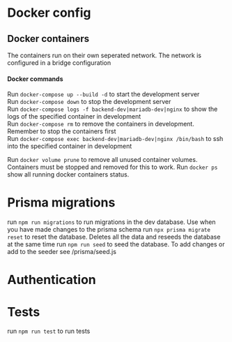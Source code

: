# Docker config

## Docker containers
The containers run on their own seperated network. The network is configured in a bridge configuration

#### Docker commands
Run `docker-compose up --build -d` to start the development server  
Run `docker-compose down` to stop the development server  
Run `docker-compose logs -f backend-dev|mariadb-dev|nginx` to show the logs of the specified container in development  
Run `docker-compose rm` to remove the containers in development. Remember to stop the containers first  
Run `docker-compose exec backend-dev|mariadb-dev|nginx /bin/bash` to ssh into the specified container in development 

Run `docker volume prune` to remove all unused container volumes. Containers must be stopped and removed for this to work.
Run `docker ps` show all running docker containers status.

# Prisma migrations
run `npm run migrations` to run migrations in the dev database. Use when you have made changes to the prisma schema 
run `npx prisma migrate reset` to reset the database. Deletes all the data and reseeds the database at the same time 
run `npm run seed` to seed the database. To add changes or add to the seeder see /prisma/seed.js

# Authentication

# Tests
run `npm run test` to run tests